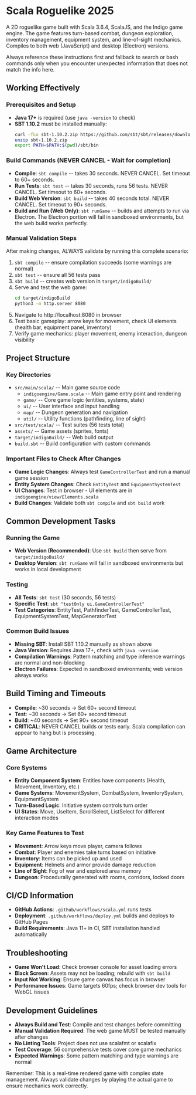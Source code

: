 # Scala Roguelike 2025

A 2D roguelike game built with Scala 3.6.4, ScalaJS, and the Indigo game engine. The game features turn-based combat, dungeon exploration, inventory management, equipment system, and line-of-sight mechanics. Compiles to both web (JavaScript) and desktop (Electron) versions.

Always reference these instructions first and fallback to search or bash commands only when you encounter unexpected information that does not match the info here.

## Working Effectively

### Prerequisites and Setup
- **Java 17+** is required (use `java -version` to check)
- **SBT 1.10.2** must be installed manually:
  ```bash
  curl -fLo sbt-1.10.2.zip https://github.com/sbt/sbt/releases/download/v1.10.2/sbt-1.10.2.zip
  unzip sbt-1.10.2.zip
  export PATH=$PATH:$(pwd)/sbt/bin
  ```

### Build Commands (NEVER CANCEL - Wait for completion)
- **Compile**: `sbt compile` -- takes 30 seconds. NEVER CANCEL. Set timeout to 60+ seconds.
- **Run Tests**: `sbt test` -- takes 30 seconds, runs 56 tests. NEVER CANCEL. Set timeout to 60+ seconds.
- **Build Web Version**: `sbt build` -- takes 40 seconds total. NEVER CANCEL. Set timeout to 90+ seconds.
- **Build and Run (Web Only)**: `sbt runGame` -- builds and attempts to run via Electron. The Electron portion will fail in sandboxed environments, but the web build works perfectly.

### Manual Validation Steps
After making changes, ALWAYS validate by running this complete scenario:
1. `sbt compile` -- ensure compilation succeeds (some warnings are normal)
2. `sbt test` -- ensure all 56 tests pass
3. `sbt build` -- creates web version in `target/indigoBuild/`
4. Serve and test the web game:
   ```bash
   cd target/indigoBuild
   python3 -m http.server 8080
   ```
5. Navigate to http://localhost:8080 in browser
6. Test basic gameplay: arrow keys for movement, check UI elements (health bar, equipment panel, inventory)
7. Verify game mechanics: player movement, enemy interaction, dungeon visibility

## Project Structure

### Key Directories
- `src/main/scala/` -- Main game source code
  - `indigoengine/Game.scala` -- Main game entry point and rendering
  - `game/` -- Core game logic (entities, systems, state)
  - `ui/` -- User interface and input handling
  - `map/` -- Dungeon generation and navigation
  - `util/` -- Utility functions (pathfinding, line of sight)
- `src/test/scala/` -- Test suites (56 tests total)
- `assets/` -- Game assets (sprites, fonts)
- `target/indigoBuild/` -- Web build output
- `build.sbt` -- Build configuration with custom commands

### Important Files to Check After Changes
- **Game Logic Changes**: Always test `GameControllerTest` and run a manual game session
- **Entity System Changes**: Check `EntityTest` and `EquipmentSystemTest`
- **UI Changes**: Test in browser - UI elements are in `indigoengine/view/Elements.scala`
- **Build Changes**: Validate both `sbt compile` and `sbt build` work

## Common Development Tasks

### Running the Game
- **Web Version (Recommended)**: Use `sbt build` then serve from `target/indigoBuild/`
- **Desktop Version**: `sbt runGame` will fail in sandboxed environments but works in local development

### Testing
- **All Tests**: `sbt test` (30 seconds, 56 tests)
- **Specific Test**: `sbt "testOnly ui.GameControllerTest"`
- **Test Categories**: EntityTest, PathfinderTest, GameControllerTest, EquipmentSystemTest, MapGeneratorTest

### Common Build Issues
- **Missing SBT**: Install SBT 1.10.2 manually as shown above
- **Java Version**: Requires Java 17+, check with `java -version`
- **Compilation Warnings**: Pattern matching and type inference warnings are normal and non-blocking
- **Electron Failures**: Expected in sandboxed environments; web version always works

## Build Timing and Timeouts
- **Compile**: ~30 seconds → Set 60+ second timeout
- **Test**: ~30 seconds → Set 60+ second timeout  
- **Build**: ~40 seconds → Set 90+ second timeout
- **CRITICAL**: NEVER CANCEL builds or tests early. Scala compilation can appear to hang but is processing.

## Game Architecture

### Core Systems
- **Entity Component System**: Entities have components (Health, Movement, Inventory, etc.)
- **Game Systems**: MovementSystem, CombatSystem, InventorySystem, EquipmentSystem
- **Turn-Based Logic**: Initiative system controls turn order
- **UI States**: Move, UseItem, ScrollSelect, ListSelect for different interaction modes

### Key Game Features to Test
- **Movement**: Arrow keys move player, camera follows
- **Combat**: Player and enemies take turns based on initiative
- **Inventory**: Items can be picked up and used
- **Equipment**: Helmets and armor provide damage reduction
- **Line of Sight**: Fog of war and explored area memory
- **Dungeon**: Procedurally generated with rooms, corridors, locked doors

## CI/CD Information
- **GitHub Actions**: `.github/workflows/scala.yml` runs tests
- **Deployment**: `.github/workflows/deploy.yml` builds and deploys to GitHub Pages
- **Build Requirements**: Java 11+ in CI, SBT installation handled automatically

## Troubleshooting
- **Game Won't Load**: Check browser console for asset loading errors
- **Black Screen**: Assets may not be loading; rebuild with `sbt build`
- **Input Not Working**: Ensure game canvas has focus in browser
- **Performance Issues**: Game targets 60fps; check browser dev tools for WebGL issues

## Development Guidelines
- **Always Build and Test**: Compile and test changes before committing
- **Manual Validation Required**: The web game MUST be tested manually after changes
- **No Linting Tools**: Project does not use scalafmt or scalafix
- **Test Coverage**: 56 comprehensive tests cover core game mechanics
- **Expected Warnings**: Some pattern matching and type warnings are normal

Remember: This is a real-time rendered game with complex state management. Always validate changes by playing the actual game to ensure mechanics work correctly.